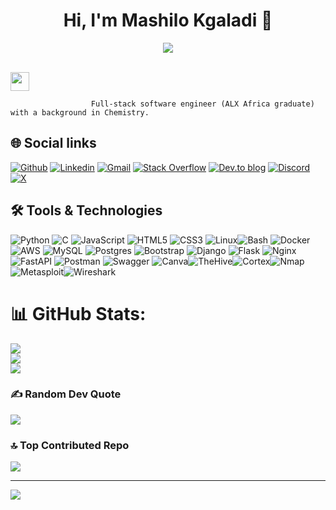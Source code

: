 <h1 align="center">Hi, I'm Mashilo Kgaladi 👋</h1>

<p align="center">
  <a href="https://github.com/DenverCoder1/readme-typing-svg">
    <img src="https://readme-typing-svg.herokuapp.com?font=Time+New+Roman&color=%23C8BE25&size=25&center=true&vCenter=true&width=600&height=100&lines=Software+Engineer;Back-End+Developer">
  </a>
</p>

<br>
<img src="https://github.com/7oSkaaa/7oSkaaa/blob/main/Images/about_me.gif?raw=true" width="30px">

                      Full-stack software engineer (ALX Africa graduate) with a background in Chemistry.

## 🌐 Social links

[![Github](https://img.shields.io/badge/Github-000000?&style=for-the-badge&logo=github&logoColor=white)](https://github.com/1Mashilo)
[![Linkedin](https://img.shields.io/badge/linkedin-%230077B5.svg?&style=for-the-badge&logo=linkedin&logoColor=white)](https://www.linkedin.com/in/mashilo-kgaladi/)
[![Gmail](https://img.shields.io/badge/gmail-D14836?&style=for-the-badge&logo=gmail&logoColor=white)](mailto:christophermashilo@gmail.com)
[![Stack Overflow](https://img.shields.io/badge/-Stackoverflow-FE7A16?style=for-the-badge&logo=stack-overflow&logoColor=white)](https://stackoverflow.com/users/christophermashilo@gmail.com)
[![Dev.to blog](https://img.shields.io/badge/dev.to-0A0A0A?style=for-the-badge&logo=dev.to&logoColor=white)](https://dev.to/1Mashilo/)
[![Discord](https://img.shields.io/badge/Discord-%237289DA.svg?logo=discord&logoColor=white)](https://discord.gg/@_mashilo)
[![X](https://img.shields.io/badge/X-black.svg?logo=X&logoColor=white)](https://x.com/@mashilo_kgaladi) 

## 🛠️ Tools & Technologies

![Python](https://img.shields.io/badge/python-3670A0?style=for-the-badge&logo=python&logoColor=ffdd54) ![C](https://img.shields.io/badge/c-%2300599C.svg?style=for-the-badge&logo=c&logoColor=white) ![JavaScript](https://img.shields.io/badge/javascript-%23F7DF1E.svg?style=for-the-badge&logo=javascript&logoColor=black) ![HTML5](https://img.shields.io/badge/html5-%23E34F26.svg?style=for-the-badge&logo=html5&logoColor=white) 
![CSS3](https://img.shields.io/badge/css3-%231572B6.svg?style=for-the-badge&logo=css3&logoColor=white) ![Linux](https://img.shields.io/badge/linux-%23FCC624?style=for-the-badge&logo=linux&logoColor=black)![Bash](https://img.shields.io/badge/Bash-%23121011.svg?style=for-the-badge&logo=gnu-bash&logoColor=white) ![Docker](https://img.shields.io/badge/docker-%230db7ed.svg?style=for-the-badge&logo=docker&logoColor=white) 
![AWS](https://img.shields.io/badge/AWS-%23FF9900.svg?style=for-the-badge&logo=amazon-aws&logoColor=white) ![MySQL](https://img.shields.io/badge/mysql-%2300000f.svg?style=for-the-badge&logo=mysql&logoColor=white) 
![Postgres](https://img.shields.io/badge/postgres-%23316192.svg?style=for-the-badge&logo=postgresql&logoColor=white)  ![Bootstrap](https://img.shields.io/badge/bootstrap-%238511FA.svg?style=for-the-badge&logo=bootstrap&logoColor=white) ![Django](https://img.shields.io/badge/django-%23092E20.svg?style=for-the-badge&logo=django&logoColor=white) ![Flask](https://img.shields.io/badge/flask-%23000.svg?style=for-the-badge&logo=flask&logoColor=white) ![Nginx](https://img.shields.io/badge/nginx-%23009639.svg?style=for-the-badge&logo=nginx&logoColor=white) ![FastAPI](https://img.shields.io/badge/FastAPI-005571?style=for-the-badge&logo=fastapi) ![Postman](https://img.shields.io/badge/Postman-FF6C37?style=for-the-badge&logo=postman&logoColor=white) ![Swagger](https://img.shields.io/badge/-Swagger-%23Clojure?style=for-the-badge&logo=swagger&logoColor=white) ![Canva](https://img.shields.io/badge/Canva-%2300C4CC.svg?style=for-the-badge&logo=Canva&logoColor=white)![TheHive](https://img.shields.io/badge/TheHive-1A1A1A?style=for-the-badge&logo=thehive&logoColor=white)![Cortex](https://img.shields.io/badge/Cortex-1A1A1A?style=for-the-badge&logo=cortex&logoColor=white)![Nmap](https://img.shields.io/badge/Nmap-4682B4?style=for-the-badge&logo=nmap&logoColor=white)![Metasploit](https://img.shields.io/badge/Metasploit-1A1A1A?style=for-the-badge&logo=metasploit&logoColor=white)![Wireshark](https://img.shields.io/badge/Wireshark-0078D4?style=for-the-badge&logo=wireshark&logoColor=white)

# 📊 GitHub Stats:
![](https://github-readme-stats.vercel.app/api?username=1mashilo&theme=prussian&hide_border=false&include_all_commits=true&count_private=false)<br/>
![](https://github-readme-streak-stats.herokuapp.com/?user=1mashilo&theme=prussian&hide_border=false)<br/>
![](https://github-readme-stats.vercel.app/api/top-langs/?username=1mashilo&theme=prussian&hide_border=false&include_all_commits=true&count_private=false&layout=compact)

### ✍️ Random Dev Quote
![](https://quotes-github-readme.vercel.app/api?type=horizontal&theme=tokyonight)

### 🔝 Top Contributed Repo
![](https://github-contributor-stats.vercel.app/api?username=1mashilo&limit=5&theme=radical&combine_all_yearly_contributions=true)

---
[![](https://visitcount.itsvg.in/api?id=1mashilo&icon=4&color=3)](https://visitcount.itsvg.in)

<!-- Proudly created with GPRM ( https://gprm.itsvg.in ) -->
